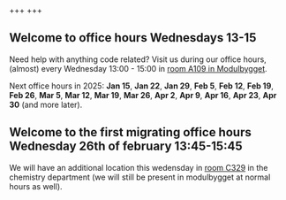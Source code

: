 +++
+++

## Welcome to office hours Wednesdays 13-15

Need help with anything code related? Visit us during our office hours,
(almost) every Wednesday 13:00 - 15:00 in [room A109 in
Modulbygget](https://link.mazemap.com/5BIQkf4U).

Next office hours in 2025: **Jan 15**, **Jan 22**, **Jan 29**, **Feb 5**, **Feb 12**, **Feb 19**, **Feb 26**, **Mar 5**, **Mar 12**, **Mar 19**, **Mar 26**, **Apr 2**, **Apr 9**, **Apr 16**, **Apr 23**, **Apr 30** (and more later).

## Welcome to the first migrating office hours Wednesday 26th of february 13:45-15:45
We will have an additional location this wedensday in [room C329](https://link.mazemap.com/ZHqoaOHT) in the chemistry department (we will still be present in modulbygget at normal hours as well). 
